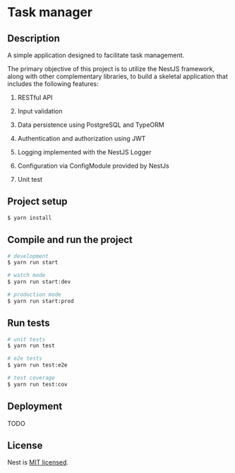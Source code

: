 # Task manager

## Description

A simple application designed to facilitate task management.

The primary objective of this project is to utilize the NestJS framework, along with other complementary libraries, to build a skeletal application that includes the following features:

1. RESTful API

2. Input validation

3. Data persistence using PostgreSQL and TypeORM

4. Authentication and authorization using JWT

5. Logging implemented with the NestJS Logger

6. Configuration via ConfigModule provided by NestJs

7. Unit test

## Project setup

```bash
$ yarn install
```

## Compile and run the project

```bash
# development
$ yarn run start

# watch mode
$ yarn run start:dev

# production mode
$ yarn run start:prod
```

## Run tests

```bash
# unit tests
$ yarn run test

# e2e tests
$ yarn run test:e2e

# test coverage
$ yarn run test:cov
```

## Deployment

TODO

## License

Nest is [MIT licensed](https://github.com/nestjs/nest/blob/master/LICENSE).
